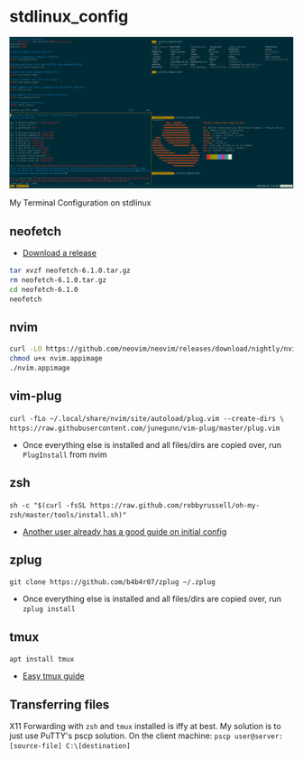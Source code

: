 # stdlinux_config

![setup](https://github.com/n-tropy247/stdlinux_config/blob/assets/images/stdlinux_setup.PNG)

My Terminal Configuration on stdlinux

## neofetch
* [Download a release](https://github.com/dylanaraps/neofetch/releases/latest)
```bash
tar xvzf neofetch-6.1.0.tar.gz
rm neofetch-6.1.0.tar.gz
cd neofetch-6.1.0
neofetch
```

## nvim
```bash
curl -LO https://github.com/neovim/neovim/releases/download/nightly/nvim.appimage
chmod u+x nvim.appimage
./nvim.appimage
```

## vim-plug
`curl -fLo ~/.local/share/nvim/site/autoload/plug.vim --create-dirs \
    https://raw.githubusercontent.com/junegunn/vim-plug/master/plug.vim`
* Once everything else is installed and all files/dirs are copied over, run `PlugInstall` from nvim

## zsh
`sh -c "$(curl -fsSL https://raw.github.com/robbyrussell/oh-my-zsh/master/tools/install.sh)"`
* [Another user already has a good guide on initial config](https://github.com/qxxxb/stdlinux-dotfiles/blob/master/GUIDE.md)

## zplug
`git clone https://github.com/b4b4r07/zplug ~/.zplug`
* Once everything else is installed and all files/dirs are copied over, run `zplug install`

## tmux
`apt install tmux`
* [Easy tmux guide](https://www.hamvocke.com/blog/a-quick-and-easy-guide-to-tmux/)


## Transferring files
X11 Forwarding with `zsh` and `tmux` installed is iffy at best.
My solution is to just use PuTTY's pscp solution.
On the client machine: `pscp user@server:[source-file] C:\[destination]`
